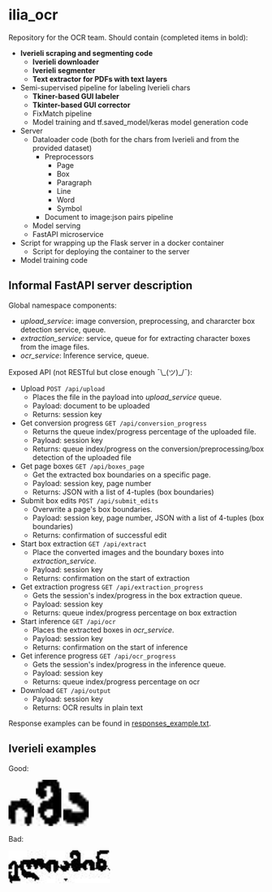 

# ilia_ocr
Repository for the OCR team. Should contain (completed items in bold):
 * **Iverieli scraping and segmenting code**
 	 * **Iverieli downloader**
 	 * **Iverieli segmenter**
	 * **Text extractor for PDFs with text layers**
 * Semi-supervised pipeline for labeling Iverieli chars
	 * **Tkiner-based GUI labeler**
	 * **Tkinter-based GUI corrector**
	 * FixMatch pipeline
	 * Model training and tf.saved_model/keras model generation code
 * Server
    * Dataloader code (both for the chars from Iverieli and from the provided dataset)
        * Preprocessors
            * Page
            * Box
            * Paragraph
            * Line
            * Word
            * Symbol
        * Document to image:json pairs pipeline
    * Model serving
    * FastAPI microservice
 * Script for wrapping up the Flask server in a docker container 
	 * Script for deploying the container to the server
* Model training code

## Informal FastAPI server description
Global namespace components:
* *upload\_service*: image conversion, preprocessing, and chararcter box detection service, queue.
* *extraction\_service*: service, queue for for extracting character boxes from the image files.
* *ocr\_service*: Inference service, queue.

Exposed API (not RESTful but close enough  ¯\\\_(ツ)\_/¯):
* Upload `POST /api/upload`
	* Places the file in the payload into *upload\_service* queue.
	* Payload: document to be uploaded
	* Returns: session key		
* Get conversion progress `GET /api/conversion_progress`
	* Returns the queue index/progress percentage of the uploaded file.
	* Payload: session key
	* Returns: queue index/progress on the conversion/preprocessing/box detection of the uploaded file
* Get page boxes `GET /api/boxes_page`
	* Get the extracted box boundaries on a specific page.
	* Payload: session key, page number
	* Returns: JSON with a list of 4-tuples (box boundaries)
* Submit box edits `POST /api/submit_edits`
	* Overwrite a page's box boundaries.
	* Payload: session key, page number, JSON with a list of 4-tuples (box boundaries)
	* Returns: confirmation of successful edit
* Start box extraction `GET /api/extract`
	* Place the converted images and the boundary boxes into *extraction\_service*.
	* Payload: session key
	* Returns: confirmation on the start of extraction
* Get extraction progress `GET /api/extraction_progress`
	* Gets the session's index/progress in the box extraction queue.
	* Payload: session key
	* Returns: queue index/progress percentage on box extraction
* Start inference `GET /api/ocr`
	* Places the extracted boxes in *ocr\_service*.
	* Payload: session key
	* Returns: confirmation on the start of inference
* Get inference progress `GET /api/ocr_progress`
	* Gets the session's index/progress in the inference queue.
	* Payload: session key
	* Returns: queue index/progress percentage on ocr
* Download `GET /api/output`
	* Payload: session key
	* Returns: OCR results in plain text
	
Response examples can be found in [responses_example.txt](responses_example.txt).

	
## Iverieli examples
Good: 

<img src="resources/good1.png" width="50">
<img src="resources/good2.png" width="50">
<img src="resources/good3.png" width="50">

Bad:

<img src="resources/bad.png" width="200">

